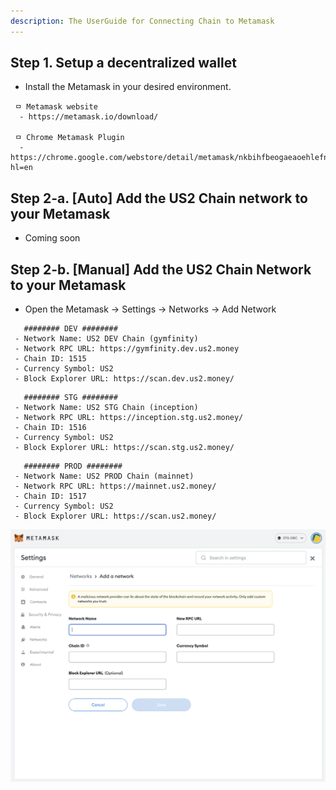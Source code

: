 ```yaml
---
description: The UserGuide for Connecting Chain to Metamask
---
```


## Step 1. Setup a decentralized wallet
 - Install the Metamask in your desired environment. 

```
 ㅁ Metamask website
  - https://metamask.io/download/

 ㅁ Chrome Metamask Plugin
  - https://chrome.google.com/webstore/detail/metamask/nkbihfbeogaeaoehlefnkodbefgpgknn?hl=en
```
## Step 2-a. [Auto] Add the US2 Chain network to your Metamask
 - Coming soon

## Step 2-b. [Manual] Add the US2 Chain Network to your Metamask
 - Open the Metamask -> Settings -> Networks -> Add Network

```
   ######## DEV ########
 - Network Name: US2 DEV Chain (gymfinity) 
 - Network RPC URL: https://gymfinity.dev.us2.money
 - Chain ID: 1515
 - Currency Symbol: US2
 - Block Explorer URL: https://scan.dev.us2.money/
```

```
   ######## STG ########
 - Network Name: US2 STG Chain (inception)
 - Network RPC URL: https://inception.stg.us2.money/
 - Chain ID: 1516
 - Currency Symbol: US2
 - Block Explorer URL: https://scan.stg.us2.money/
```

```
   ######## PROD ########
 - Network Name: US2 PROD Chain (mainnet)
 - Network RPC URL: https://mainnet.us2.money/
 - Chain ID: 1517
 - Currency Symbol: US2
 - Block Explorer URL: https://scan.us2.money/
```

![Add a DBC Chain Network](../resources/image/insert-chaininfo.png)
